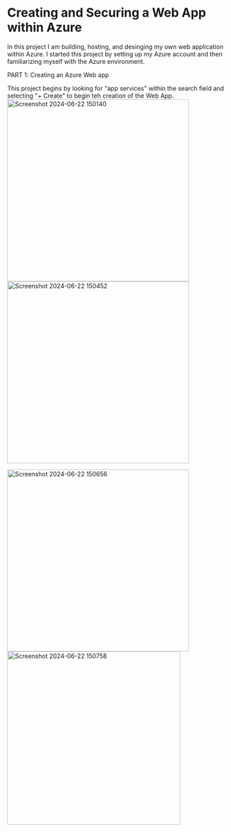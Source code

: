 # Creating and Securing a Web App within Azure
In this project I am building, hosting, and desinging my own web application within Azure. I started this project by setting up my Azure account and then familiarizing myself with the Azure environment.

PART 1: Creating an Azure Web app

This project begins by looking for "app services" within the search field and selecting  "+ Create" to begin teh creation of the Web App.
<img width="420" alt="Screenshot 2024-06-22 150140" src="https://github.com/dagimendale/AZUREproject/assets/142032863/d5dec099-91c7-477d-a120-fbab29fdbc08">
<img width="420" alt="Screenshot 2024-06-22 150452" src="https://github.com/dagimendale/AZUREproject/assets/142032863/9ba446b5-8d75-479e-9f2d-d49741cb9576">



<img width="420" alt="Screenshot 2024-06-22 150656" src="https://github.com/dagimendale/AZUREproject/assets/142032863/ca1bc3fd-c249-4a97-baeb-15f8cc779397">




<img width="400" alt="Screenshot 2024-06-22 150758" src="https://github.com/dagimendale/AZUREproject/assets/142032863/d952ae75-7e57-43af-ba83-cf74e6c1e1cb">
